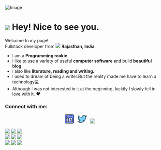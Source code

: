 ![Image](https://github.com/user-attachments/assets/b05ac3d9-c809-44bd-b27c-8fb61a9f83db)
<h1><img src="https://emojis.slackmojis.com/emojis/images/1531849430/4246/blob-sunglasses.gif?1531849430" width="30"/> Hey! Nice to see you.</h1>
<p>Welcome to my page! </br> Fullstack developer from <img src="https://cdn-icons-png.flaticon.com/512/14009/14009677.png" width="13"/> <b>Rajasthan, India</b>
<br />

- I am a **Programming rookie** 
- I like to use a variety of useful **computer software** and build  **beautiful blog.**
- I also like **literature, reading and writing.** 
- I used to dream of being a writer.But the reality made me have to learn a technology💻
- Although I was not interested in it at the beginning,
  luckily I slowly fell in love with it. ❤️

<div align='center'>
  <p align='center'>
    <h3 align="left">Connect with me:</h3>
    <a href="https://www.linkedin.com/in/abhishek-singh-03a6a6223"><img height="30" src="https://raw.githubusercontent.com/8bithemant/8bithemant/master/linkedin.png?raw=true"></a>&nbsp;&nbsp;
    <a href="https://twitter.com/immortal_as"><img height="30" src="https://raw.githubusercontent.com/8bithemant/8bithemant/master/twitter.png?raw=true"></a>&nbsp;&nbsp;
    <a href="mailto:immortalasr@gmail.com"><img height="30" src="https://th.bing.com/th/id/OIP.9sT4UWsRfFiy6vPydv3_-QHaHO?pid=ImgDet&rs=1"></a>&nbsp;&nbsp;
  </p>
</div>
                                             
 <!-- Your languages and tools. Be careful with the alignment. 
  You can use this sites to get logos: https://www.vectorlogo.zone or https://simpleicons.org/
  -->
                                             
  <code><img width="10%" src="https://www.vectorlogo.zone/logos/java/java-ar21.svg"></code>
  <code><img width="10%" src="https://www.vectorlogo.zone/logos/tailwindcss/tailwindcss-ar21.svg"></code>
  <code><img width="10%" src="https://www.vectorlogo.zone/logos/reactjs/reactjs-ar21.svg"></code>
    <br />
  <code><img width="10%" src="https://www.vectorlogo.zone/logos/firebase/firebase-ar21.svg"></code>
  <code><img width="10%" src="https://www.vectorlogo.zone/logos/mysql/mysql-ar21.svg"></code>
  <code><img width="10%" src="https://www.vectorlogo.zone/logos/javascript/javascript-ar21.svg"></code>
  <br />
  <code><img width="10%" src="https://www.vectorlogo.zone/logos/w3_html5/w3_html5-ar21.svg"></code>
  <code><img width="10%" src="https://www.vectorlogo.zone/logos/git-scm/git-scm-ar21.svg"></code>
  <code><img width="10%" src= "https://www.vectorlogo.zone/logos/mongodb/mongodb-ar21.svg"></code>
</p>
